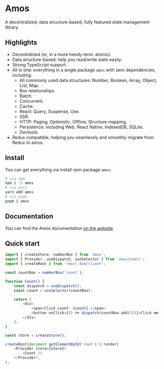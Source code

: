 # Amos

A decentralized, data structure-based, fully featured state management library.

## Highlights

- Decentralized (or, in a more trendy term: atomic).
- Data structure-based: help you read/write state easily.
- Strong TypeScript support.
- All in one: everything in a single package `amos` with zero dependencies, including:
  - All commonly used data structures: Number, Boolean, Array, Object, List, Map.
  - Box relationships.
  - Batch.
  - Concurrent.
  - Cache.
  - React: Query, Suspense, Use.
  - SSR.
  - HTTP: Paging, Optimistic, Offline, Structure mapping.
  - Persistence: including Web, React Native, IndexedDB, SQLite.
  - Devtools.
- Redux compatible, helping you seamlessly and smoothly migrate from Redux to amos.

## Install

You can get everything via install npm package `amos`:

```bash
# via npm
npm i -S amos
# via yarn
yarn add amos
# via pnpm
pnpm i amos
```

## Documentation

You can find the Amos documentation [on the website](https://amos-project.github.io/amos/).

## Quick start

```typescript jsx
import { createStore, numberBox } from 'amos';
import { Provider, useDispatch, useSelector } from 'amos/react';
import { createRoot } from 'react-dom/client';

const countBox = numberBox('count');

function Count() {
    const dispatch = useDispatch();
    const count = useSelector(countBox);

    return (
        <div>
            <span>Click count: {count}.</span>
            <button onClick={() => dispatch(countBox.add(1))}>Click me</button>
        </div>
    );
}

const store = createStore();

createRoot(document.getElementById('root')!).render(
    <Provider store={store}>
        <Count />
    </Provider>,
);
```

